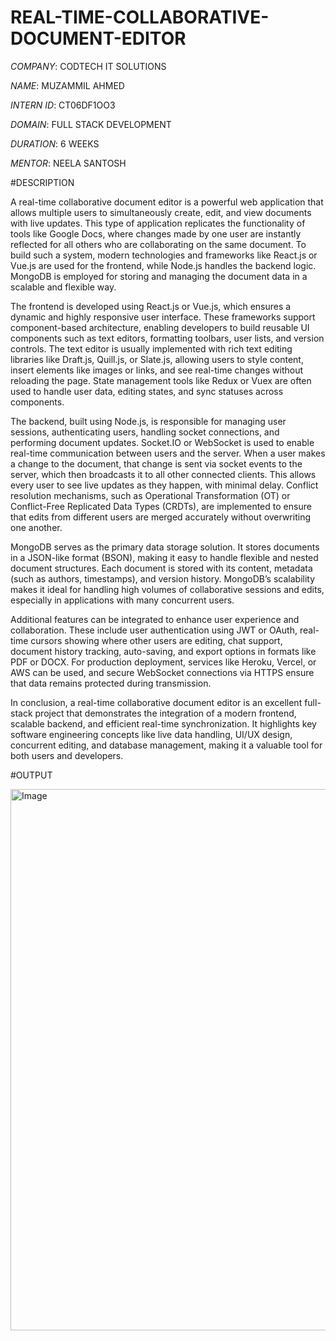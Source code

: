 # REAL-TIME-COLLABORATIVE-DOCUMENT-EDITOR
*COMPANY*: CODTECH IT SOLUTIONS

*NAME*: MUZAMMIL AHMED

*INTERN ID*: CT06DF1OO3

*DOMAIN*: FULL STACK DEVELOPMENT

*DURATION*: 6 WEEKS

*MENTOR*: NEELA SANTOSH

#DESCRIPTION

A real-time collaborative document editor is a powerful web application that allows multiple users to simultaneously create, edit, and view documents with live updates. This type of application replicates the functionality of tools like Google Docs, where changes made by one user are instantly reflected for all others who are collaborating on the same document. To build such a system, modern technologies and frameworks like React.js or Vue.js are used for the frontend, while Node.js handles the backend logic. MongoDB is employed for storing and managing the document data in a scalable and flexible way.

The frontend is developed using React.js or Vue.js, which ensures a dynamic and highly responsive user interface. These frameworks support component-based architecture, enabling developers to build reusable UI components such as text editors, formatting toolbars, user lists, and version controls. The text editor is usually implemented with rich text editing libraries like Draft.js, Quill.js, or Slate.js, allowing users to style content, insert elements like images or links, and see real-time changes without reloading the page. State management tools like Redux or Vuex are often used to handle user data, editing states, and sync statuses across components.

The backend, built using Node.js, is responsible for managing user sessions, authenticating users, handling socket connections, and performing document updates. Socket.IO or WebSocket is used to enable real-time communication between users and the server. When a user makes a change to the document, that change is sent via socket events to the server, which then broadcasts it to all other connected clients. This allows every user to see live updates as they happen, with minimal delay. Conflict resolution mechanisms, such as Operational Transformation (OT) or Conflict-Free Replicated Data Types (CRDTs), are implemented to ensure that edits from different users are merged accurately without overwriting one another.

MongoDB serves as the primary data storage solution. It stores documents in a JSON-like format (BSON), making it easy to handle flexible and nested document structures. Each document is stored with its content, metadata (such as authors, timestamps), and version history. MongoDB’s scalability makes it ideal for handling high volumes of collaborative sessions and edits, especially in applications with many concurrent users.

Additional features can be integrated to enhance user experience and collaboration. These include user authentication using JWT or OAuth, real-time cursors showing where other users are editing, chat support, document history tracking, auto-saving, and export options in formats like PDF or DOCX. For production deployment, services like Heroku, Vercel, or AWS can be used, and secure WebSocket connections via HTTPS ensure that data remains protected during transmission.

In conclusion, a real-time collaborative document editor is an excellent full-stack project that demonstrates the integration of a modern frontend, scalable backend, and efficient real-time synchronization. It highlights key software engineering concepts like live data handling, UI/UX design, concurrent editing, and database management, making it a valuable tool for both users and developers.


#OUTPUT

<img width="1898" height="866" alt="Image" src="https://github.com/user-attachments/assets/efa44df3-fcf1-44d9-bc94-4c84e4068a25" />
